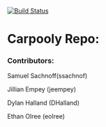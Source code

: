 [![Build Status](https://travis-ci.com/ssachnof/Carpooly.svg?branch=develop)](https://travis-ci.com/ssachnof/Carpooly)
# Carpooly Repo:

### Contributors:

Samuel Sachnoff(ssachnof)

Jillian Empey (jeempey)

Dylan Halland (DHalland)

Ethan Olree (eolree)
